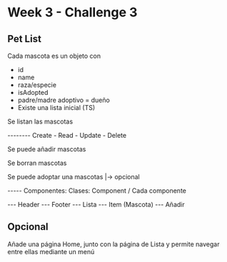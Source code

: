# Week 3 - Challenge 3

## Pet List

Cada mascota es un objeto con

- id
- name
- raza/especie
- isAdopted
- padre/madre adoptivo = dueño
- Existe una lista inicial (TS)

Se listan las mascotas

-------- Create - Read - Update - Delete

Se puede añadir mascotas

Se borran mascotas

Se puede adoptar una mascotas |-> opcional

----- Componentes: Clases: Component / Cada componente

--- Header --- Footer --- Lista --- Item (Mascota) --- Añadir

## Opcional

Añade una página Home, junto con la página de Lista y permite navegar entre ellas mediante un menú
